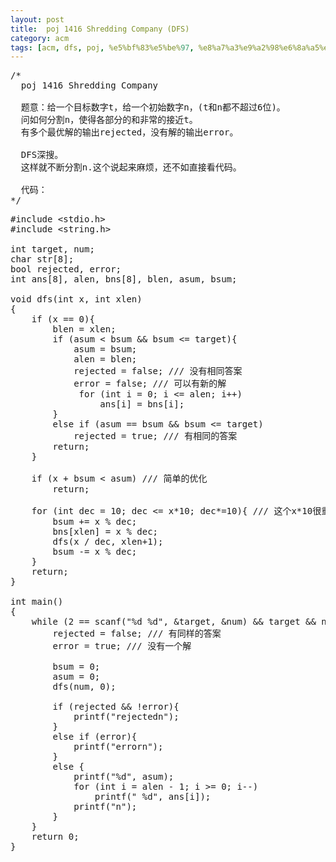 ```yaml
---
layout: post
title:  poj 1416 Shredding Company (DFS)
category: acm
tags: [acm, dfs, poj, %e5%bf%83%e5%be%97, %e8%a7%a3%e9%a2%98%e6%8a%a5%e5%91%8a]
---
```


<pre>/*
  poj 1416 Shredding Company

  题意：给一个目标数字t，给一个初始数字n，(t和n都不超过6位)。
  问如何分割n，使得各部分的和非常的接近t。
  有多个最优解的输出rejected，没有解的输出error。

  DFS深搜。
  这样就不断分割n.这个说起来麻烦，还不如直接看代码。

  代码：
*/</pre>
<!--more-->
<pre>#include &lt;stdio.h&gt;
#include &lt;string.h&gt;

int target, num;
char str[8];
bool rejected, error;
int ans[8], alen, bns[8], blen, asum, bsum;

void dfs(int x, int xlen)
{
    if (x == 0){
        blen = xlen;
        if (asum &lt; bsum &amp;&amp; bsum &lt;= target){
            asum = bsum;
            alen = blen;
            rejected = false; /// 没有相同答案
            error = false; /// 可以有新的解
             for (int i = 0; i &lt;= alen; i++)
                 ans[i] = bns[i];
        }
        else if (asum == bsum &amp;&amp; bsum &lt;= target)
            rejected = true; /// 有相同的答案
        return;
    }

    if (x + bsum &lt; asum) /// 简单的优化
        return;

    for (int dec = 10; dec &lt;= x*10; dec*=10){ /// 这个x*10很重要啊
        bsum += x % dec;
        bns[xlen] = x % dec;
        dfs(x / dec, xlen+1);
        bsum -= x % dec;
    }
    return;
}

int main()
{
    while (2 == scanf("%d %d", &amp;target, &amp;num) &amp;&amp; target &amp;&amp; num){
        rejected = false; /// 有同样的答案
        error = true; /// 没有一个解

        bsum = 0;
        asum = 0;
        dfs(num, 0);

        if (rejected &amp;&amp; !error){
            printf("rejectedn");
        }
        else if (error){
            printf("errorn");
        }
        else {
            printf("%d", asum);
            for (int i = alen - 1; i &gt;= 0; i--)
                printf(" %d", ans[i]);
            printf("n");
        }
    }
    return 0;
}</pre>
